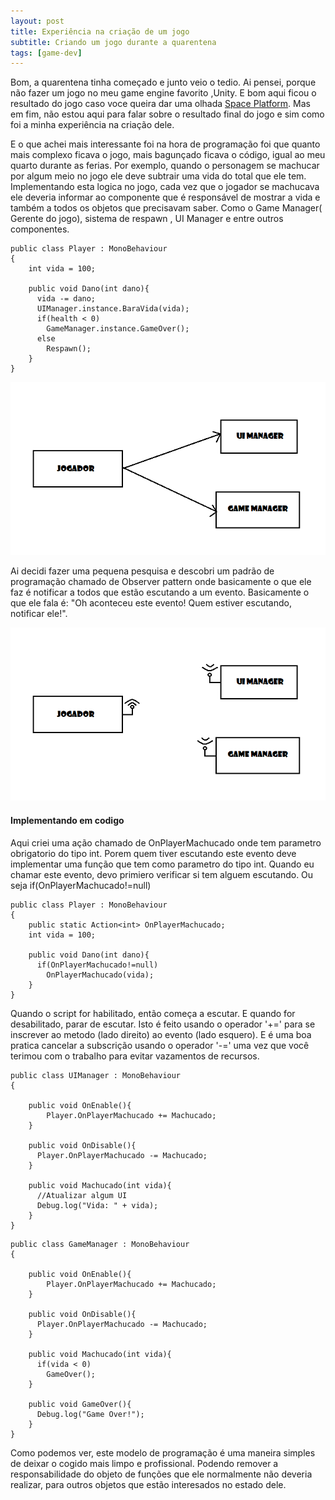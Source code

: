 ```yaml
---
layout: post
title: Experiência na criação de um jogo
subtitle: Criando um jogo durante a quarentena
tags: [game-dev]
---
```


Bom, a quarentena tinha começado e junto veio o tedio. Ai pensei, porque não fazer um jogo no meu game engine favorito ,Unity. E bom aqui ficou o resultado do jogo caso voce queira dar uma olhada [Space Platform][1bc24e0c]. Mas em fim, não estou aqui para falar sobre o resultado final do jogo e sim como foi a minha experiência na criação dele.

E o que achei mais interessante foi na hora de programação foi que quanto mais complexo ficava o jogo, mais bagunçado ficava o código, igual ao meu quarto durante as ferias.
Por exemplo, quando o personagem se machucar por algum meio no jogo ele deve subtrair uma vida do total que ele tem. Implementando esta logica no jogo, cada vez que o jogador se machucava ele deveria informar ao componente que é responsável de mostrar a vida e também a todos os objetos que precisavam saber. Como o Game Manager( Gerente do jogo), sistema de respawn , UI Manager e entre outros componentes.

```
public class Player : MonoBehaviour
{
    int vida = 100;

    public void Dano(int dano){
      vida -= dano;
      UIManager.instance.BaraVida(vida);
      if(health < 0)
        GameManager.instance.GameOver();
      else
        Respawn();
    }
}
```
![old-pattern](/assets/img/2020/jogador-old-pattern.png)

Ai decidi fazer uma pequena pesquisa e descobri um padrão de programação chamado de Observer pattern onde basicamente o que ele faz é notificar a todos que estão escutando a um evento.
Basicamente o que ele fala é: "Oh aconteceu este evento! Quem estiver escutando, notificar ele!".

![observer-patter](/assets/img/2020/jogador-observer-patter.png)

#### Implementando em codigo
Aqui criei uma ação chamado de OnPlayerMachucado onde tem parametro obrigatorio do tipo int. Porem quem tiver escutando este evento deve implementar uma função que tem como parametro do tipo int.
Quando eu chamar este evento, devo primiero verificar si tem alguem escutando. Ou seja if(OnPlayerMachucado!=null)
```
public class Player : MonoBehaviour
{
    public static Action<int> OnPlayerMachucado;
    int vida = 100;

    public void Dano(int dano){
      if(OnPlayerMachucado!=null)
        OnPlayerMachucado(vida);
    }
}
```
Quando o script for habilitado, então começa a escutar. E quando for desabilitado, parar de escutar. Isto é feito usando o operador '+=' para se inscrever ao metodo (lado direito) ao evento (lado esquero). E é uma boa pratica cancelar a subscrição usando o operador '-=' uma vez que você terimou com o trabalho para evitar vazamentos de recursos.
```
public class UIManager : MonoBehaviour
{

    public void OnEnable(){
        Player.OnPlayerMachucado += Machucado;
    }

    public void OnDisable(){
      Player.OnPlayerMachucado -= Machucado;
    }

    public void Machucado(int vida){
      //Atualizar algum UI
      Debug.log("Vida: " + vida);
    }
}
```
```
public class GameManager : MonoBehaviour
{

    public void OnEnable(){
        Player.OnPlayerMachucado += Machucado;
    }

    public void OnDisable(){
      Player.OnPlayerMachucado -= Machucado;
    }

    public void Machucado(int vida){
      if(vida < 0)
        GameOver();
    }

    public void GameOver(){
      Debug.log("Game Over!");
    }
}
```
Como podemos ver, este modelo de programação é uma maneira simples de deixar o cogido mais limpo e profissional.
Podendo remover a responsabilidade do objeto de funções que ele normalmente não deveria realizar, para outros objetos que estão interesados no estado dele.


  [1bc24e0c]: https://pedroesli.itch.io/space-platform "My space platform game"
